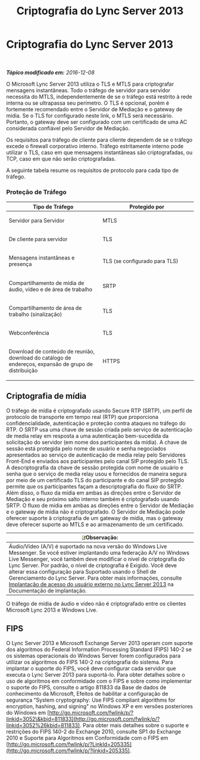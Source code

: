 ﻿---
title: Criptografia do Lync Server 2013
TOCTitle: Criptografia do Lync Server 2013
ms:assetid: d18c74a6-385b-407b-98eb-0d525fa38fea
ms:mtpsurl: https://technet.microsoft.com/pt-br/library/Dn481135(v=OCS.15)
ms:contentKeyID: 59679350
ms.date: 12/10/2016
mtps_version: v=OCS.15
ms.translationtype: HT
---

# Criptografia do Lync Server 2013

 

_**Tópico modificado em:** 2016-12-08_

O Microsoft Lync Server 2013 utiliza o TLS e MTLS para criptografar mensagens instantâneas. Todo o tráfego de servidor para servidor necessita do MTLS, independentemente de se o tráfego está restrito à rede interna ou se ultrapassa seu perímetro. O TLS é opcional, porém é fortemente recomendado entre o Servidor de Mediação e o gateway de mídia. Se o TLS for configurado neste link, o MTLS será necessário. Portanto, o gateway deve ser configurado com um certificado de uma AC considerada confiável pelo Servidor de Mediação.

Os requisitos para tráfego de cliente para cliente dependem de se o tráfego excede o firewall corporativo interno. Tráfego estritamente interno pode utilizar o TLS, caso em que mensagens instantâneas são criptografadas, ou TCP, caso em que não serão criptografadas.

A seguinte tabela resume os requisitos de protocolo para cada tipo de tráfego.

### Proteção de Tráfego

<table>
<colgroup>
<col style="width: 50%" />
<col style="width: 50%" />
</colgroup>
<thead>
<tr class="header">
<th>Tipo de Tráfego</th>
<th>Protegido por</th>
</tr>
</thead>
<tbody>
<tr class="odd">
<td><p>Servidor para Servidor</p></td>
<td><p>MTLS</p></td>
</tr>
<tr class="even">
<td><p>De cliente para servidor</p></td>
<td><p>TLS</p></td>
</tr>
<tr class="odd">
<td><p>Mensagens instantâneas e presença</p></td>
<td><p>TLS (se configurado para TLS)</p></td>
</tr>
<tr class="even">
<td><p>Compartilhamento de mídia de áudio, vídeo e de área de trabalho</p></td>
<td><p>SRTP</p></td>
</tr>
<tr class="odd">
<td><p>Compartilhamento de área de trabalho (sinalização)</p></td>
<td><p>TLS</p></td>
</tr>
<tr class="even">
<td><p>Webconferência</p></td>
<td><p>TLS</p></td>
</tr>
<tr class="odd">
<td><p>Download de conteúdo de reunião, download do catálogo de endereços, expansão de grupo de distribuição</p></td>
<td><p>HTTPS</p></td>
</tr>
</tbody>
</table>


## Criptografia de mídia

O tráfego de mídia é criptografado usando Secure RTP (SRTP), um perfil de protocolo de transporte em tempo real (RTP) que proporciona confidencialidade, autenticação e proteção contra ataques no tráfego do RTP. O SRTP usa uma chave de sessão criada pelo serviço de autenticação de media relay em resposta a uma autenticação bem-sucedida da solicitação do servidor (em nome dos participantes da mídia). A chave de sessão está protegida pelo nome de usuário e senha negociados apresentados ao serviço de autenticação de media relay pelo Servidores Front-End e enviados aos participantes pelo canal SIP protegido pelo TLS. A descriptografia da chave de sessão protegida com nome de usuário e senha que o serviço de media relay usou e fornecidos de maneira segura por meio de um certificado TLS do participante e do canal SIP protegido permite que os participantes façam a descriptografia do fluxo do SRTP. Além disso, o fluxo da mídia em ambas as direções entre o Servidor de Mediação e seu próximo salto interno também é criptografado usando SRTP. O fluxo de mídia em ambas as direções entre o Servidor de Mediação e o gateway de mídia não é criptografado. O Servidor de Mediação pode oferecer suporte à criptografia de um gateway de mídia, mas o gateway deve oferecer suporte ao MTLS e ao armazenamento de um certificado.

<table>
<thead>
<tr class="header">
<th><img src="images/Gg425756.note(OCS.15).gif" title="note" alt="note" />Observação:</th>
</tr>
</thead>
<tbody>
<tr class="odd">
<td>Áudio/Vídeo (A/V) é suportado na nova versão do Windows Live Messenger. Se você estiver implantando uma federação A/V no Windows Live Messenger, você também deve modificar o nível de criptografia do Lync Server. Por padrão, o nível de criptografia é Exigido. Você deve alterar essa configuração para Suportado usando o Shell de Gerenciamento do Lync Server. Para obter mais informações, consulte <a href="lync-server-2013-deploying-external-user-access.md">Implantação de acesso do usuário externo no Lync Server 2013</a> na Documentação de implantação.</td>
</tr>
</tbody>
</table>


O tráfego de mídia de áudio e vídeo não é criptografado entre os clientes Microsoft Lync 2013 e Windows Live.

## FIPS

O Lync Server 2013 e Microsoft Exchange Server 2013 operam com suporte dos algoritmos do Federal Information Processing Standard (FIPS) 140-2 se os sistemas operacionais do Windows Server forem configurados para utilizar os algoritmos do FIPS 140-2 na criptografia do sistema. Para implantar o suporte do FIPS, você deve configurar cada servidor que executa o Lync Server 2013 para suportá-lo. Para obter detalhes sobre o uso de algoritmos em conformidade com o FIPS e sobre como implementar o suporte do FIPS, consulte o artigo 811833 da Base de dados de conhecimento da Microsoft, Efeitos de habilitar a configuração de segurança “System cryptography: Use FIPS compliant algorithms for encryption, hashing, and signing" no Windows XP e em versões posteriores do Windows em [http://go.microsoft.com/fwlink/p/?linkid=3052\&kbid=811833](http://go.microsoft.com/fwlink/p/?linkid=3052%26kbid=811833). Para obter mais detalhes sobre o suporte e restrições do FIPS 140-2 do Exchange 2010, consulte SP1 do Exchange 2010 e Suporte para Algoritmos em Conformidade com o FIPS em [http://go.microsoft.com/fwlink/p/?LinkId=205335](http://go.microsoft.com/fwlink/p/?linkid=205335).

